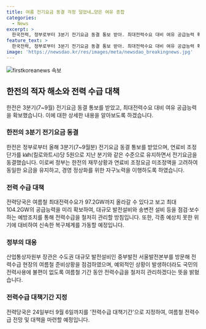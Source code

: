 ```yaml
---
title: 여름 전기요금 동결 걱정 덜었네…양은 여유 종합
categories:
  - News
excerpt: >
  한국전력, 정부로부터 3분기 전기요금 동결 통보 받아. 최대전력수요 대비 여유 공급능력 확보. 원자력발전 등 예방조치 마무리, 전력수급 철저 관리 약속. 97.2GW 최대전력수요 대비 104.2GW 공급능력 확보, 태풍·폭우 등 예기치 못한 위기 대응 준비. ▶전력수급 대책기간 24일부터 9월 6일까지.
feature_text: >
  한국전력, 정부로부터 3분기 전기요금 동결 통보 받아. 최대전력수요 대비 여유 공급능력 확보. 원자력발전 등 예방조치 마무리, 전력수급 철저 관리 약속. 97.2GW 최대전력수요 대비 104.2GW 공급능력 확보, 태풍·폭우 등 예기치 못한 위기 대응 준비. ▶전력수급 대책기간 24일부터 9월 6일까지.
image: 'https://newsdao.kr/res/images/meta/newsdao_breakingnews.jpg'
---
```


<p><img src="https://newsdao.kr/res/images/meta/newsdao_breakingnews.jpg" alt="firstkoreanews 속보" /></p>

<h2 data-ke-size="size26">한전의 적자 해소와 전력 수급 대책</h2>

<p data-ke-size="size16">한전은 3분기(7~9월) 전기요금 동결 통보를 받았고, 최대전력수요 대비 여유 공급능력을 확보했습니다. 이에 대한 상세한 내용을 알아보도록 하겠습니다.</p>

<h3>한전의 3분기 전기요금 동결</h3>

<p data-ke-size="size16">한전은 정부로부터 올해 3분기(7~9월분) 전기요금 동결 통보를 받았으며, 연료비 조정단가를 ㎾h(킬로와트시)당 5원으로 지난 분기와 같은 수준으로 유지하면서 전기요금을 동결했습니다. 이로써 정부는 한전의 재무상황과 연료비 조정요금 미조정액을 고려하여 동일한 요금을 유지하고, 경영 정상화를 위한 자구노력을 이행하도록 하였습니다.</p>

<h3>전력 수급 대책</h3>

<p data-ke-size="size16">전력당국은 여름철 최대전력수요가 97.2GW까지 올라갈 수 있다고 보고 최대 104.2GW의 공급능력을 미리 확보하여, 대규모 발전설비와 송변전 설비 등을 점검·보수하는 예방조치를 통해 전력수급을 철저히 관리할 방침입니다. 또한, 각종 예상치 못한 위기에 대비하여 신속한 복구체계를 가동할 예정입니다.</p>

<h3>정부의 대응</h3>

<p data-ke-size="size16">산업통상자원부 장관은 수도권 대규모 발전설비인 중부발전 서울발전본부를 방문해 전력수급 현장의 여름철 준비상황을 점검하였으며, 예외적인 상황이 발생하더라도 국민의 전력사용에 불편이 없도록 여름철 기간 동안 전력수급을 철저히 관리하겠다는 뜻을 밝혔습니다.</p>

<h3>전력수급 대책기간 지정</h3>

<p data-ke-size="size16">전력당국은 24일부터 9월 6일까지를 '전력수급 대책기간'으로 지정하여, 여름철 전력수급 전망 및 대책을 마련할 예정입니다.</p>



